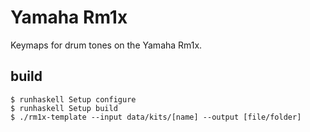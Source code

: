 # Yamaha Rm1x

Keymaps for drum tones on the Yamaha Rm1x. 

## build

    $ runhaskell Setup configure
    $ runhaskell Setup build
    $ ./rm1x-template --input data/kits/[name] --output [file/folder]
